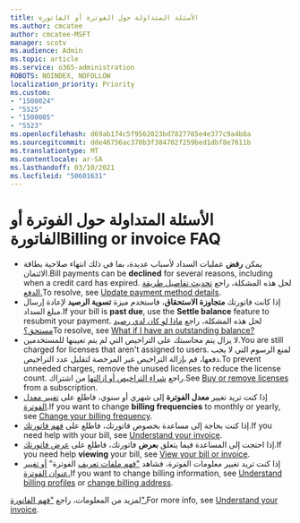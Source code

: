 ```yaml
---
title: الأسئلة المتداولة حول الفوترة أو الفاتورة
ms.author: cmcatee
author: cmcatee-MSFT
manager: scotv
ms.audience: Admin
ms.topic: article
ms.service: o365-administration
ROBOTS: NOINDEX, NOFOLLOW
localization_priority: Priority
ms.custom:
- "1500024"
- "5525"
- "1500005"
- "5523"
ms.openlocfilehash: d69ab174c5f9562023bd7827765e4e377c9a4b8a
ms.sourcegitcommit: dde46756ac370b3f384702f259bed1dbf8e7611b
ms.translationtype: MT
ms.contentlocale: ar-SA
ms.lasthandoff: 03/10/2021
ms.locfileid: "50601631"
---
```

# <a name="billing-or-invoice-faq"></a><span data-ttu-id="e7f99-102">الأسئلة المتداولة حول الفوترة أو الفاتورة</span><span class="sxs-lookup"><span data-stu-id="e7f99-102">Billing or invoice FAQ</span></span>

- <span data-ttu-id="e7f99-103">يمكن **رفض** عمليات السداد لأسباب عديدة، بما في ذلك انتهاء صلاحية بطاقة الائتمان.</span><span class="sxs-lookup"><span data-stu-id="e7f99-103">Bill payments can be **declined** for several reasons, including when a credit card has expired.</span></span> <span data-ttu-id="e7f99-104">لحل هذه المشكلة، راجع [تحديث تفاصيل طريقة الدفع.](https://docs.microsoft.com/microsoft-365/commerce/billing-and-payments/manage-payment-methods#update-payment-method-details)</span><span class="sxs-lookup"><span data-stu-id="e7f99-104">To resolve, see [Update payment method details](https://docs.microsoft.com/microsoft-365/commerce/billing-and-payments/manage-payment-methods#update-payment-method-details).</span></span>
- <span data-ttu-id="e7f99-105">إذا كانت فاتورتك **متجاوزة الاستحقاق**، فاستخدم ميزة **تسوية الرصيد** لإعادة إرسال مبلغ السداد.</span><span class="sxs-lookup"><span data-stu-id="e7f99-105">If your bill is **past due**, use the **Settle balance** feature to resubmit your payment.</span></span> <span data-ttu-id="e7f99-106">لحل هذه المشكلة، راجع [ماذا لو كان لدي رصيد مستحق؟](https://docs.microsoft.com/microsoft-365/commerce/billing-and-payments/pay-for-your-subscription#what-if-i-have-an-outstanding-balance)</span><span class="sxs-lookup"><span data-stu-id="e7f99-106">To resolve, see [What if I have an outstanding balance?](https://docs.microsoft.com/microsoft-365/commerce/billing-and-payments/pay-for-your-subscription#what-if-i-have-an-outstanding-balance)</span></span>
- <span data-ttu-id="e7f99-107">لا يزال يتم محاسبتك على التراخيص التي لم يتم تعيينها للمستخدمين.</span><span class="sxs-lookup"><span data-stu-id="e7f99-107">You are still charged for licenses that aren't assigned to users.</span></span> <span data-ttu-id="e7f99-108">لمنع الرسوم التي لا يجب دفعها، قم بإزالة التراخيص غير المرخصة لتقليل عدد التراخيص.</span><span class="sxs-lookup"><span data-stu-id="e7f99-108">To prevent unneeded charges, remove the unused licenses to reduce the license count.</span></span> <span data-ttu-id="e7f99-109">راجع [شراء التراخيص أو إزالتها](https://docs.microsoft.com/microsoft-365/commerce/licenses/buy-licenses) من اشتراك.</span><span class="sxs-lookup"><span data-stu-id="e7f99-109">See [Buy or remove licenses](https://docs.microsoft.com/microsoft-365/commerce/licenses/buy-licenses) from a subscription.</span></span>
- <span data-ttu-id="e7f99-110">إذا كنت تريد تغيير **معدل الفوترة** إلى شهري أو سنوي، فاطلع على [تغيير معدل الفوترة](https://docs.microsoft.com/microsoft-365/commerce/billing-and-payments/change-payment-frequency).</span><span class="sxs-lookup"><span data-stu-id="e7f99-110">If you want to change **billing frequencies** to monthly or yearly, see [Change your billing frequency](https://docs.microsoft.com/microsoft-365/commerce/billing-and-payments/change-payment-frequency).</span></span>
- <span data-ttu-id="e7f99-111">إذا كنت بحاجة إلى مساعدة بخصوص فاتورتك، فاطلع على [فهم فاتورتك](https://docs.microsoft.com/microsoft-365/commerce/billing-and-payments/understand-your-invoice2).</span><span class="sxs-lookup"><span data-stu-id="e7f99-111">If you need help with your bill, see [Understand your invoice](https://docs.microsoft.com/microsoft-365/commerce/billing-and-payments/understand-your-invoice2).</span></span>
- <span data-ttu-id="e7f99-112">إذا احتجت إلى المساعدة فيما يتعلق **بعرض** فاتورتك، فاطلع على [عرض فاتورتك](https://docs.microsoft.com/microsoft-365/commerce/billing-and-payments/view-your-bill-or-invoice).</span><span class="sxs-lookup"><span data-stu-id="e7f99-112">If you need help **viewing** your bill, see [View your bill or invoice](https://docs.microsoft.com/microsoft-365/commerce/billing-and-payments/view-your-bill-or-invoice).</span></span>
- <span data-ttu-id="e7f99-113">إذا كنت تريد تغيير معلومات الفوترة، فشاهد ["فهم ملفات تعريف](https://docs.microsoft.com/microsoft-365/commerce/billing-and-payments/manage-billing-profiles) الفوترة" [أو تغيير عنوان الفوترة.](https://docs.microsoft.com/microsoft-365/commerce/billing-and-payments/change-your-billing-addresses)</span><span class="sxs-lookup"><span data-stu-id="e7f99-113">If you want to change billing information, see [Understand billing profiles](https://docs.microsoft.com/microsoft-365/commerce/billing-and-payments/manage-billing-profiles) or [change billing address](https://docs.microsoft.com/microsoft-365/commerce/billing-and-payments/change-your-billing-addresses).</span></span>

<span data-ttu-id="e7f99-114">لمزيد من المعلومات، راجع ["فهم الفاتورة".](https://docs.microsoft.com/microsoft-365/commerce/billing-and-payments/understand-your-invoice2)</span><span class="sxs-lookup"><span data-stu-id="e7f99-114">For more info, see [Understand your invoice](https://docs.microsoft.com/microsoft-365/commerce/billing-and-payments/understand-your-invoice2).</span></span>